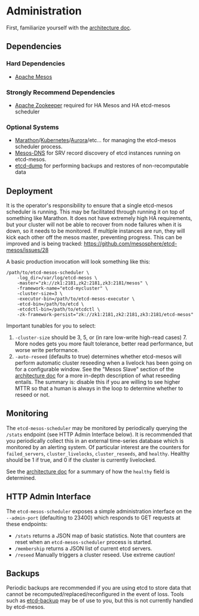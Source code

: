 # Administration
First, familiarize yourself with the [architecture doc](architecture.md).

## Dependencies
### Hard Dependencies
* [Apache Mesos](https://mesos.apache.org/)

### Strongly Recommend Dependencies
* [Apache Zookeeper](https://zookeeper.apache.org/) required for HA Mesos and HA etcd-mesos scheduler

### Optional Systems
* [Marathon](https://github.com/mesosphere/marathon)/[Kubernetes](https://github.com/GoogleCloudPlatform/kubernetes/blob/master/docs/getting-started-guides/mesos.md)/[Aurora](https://github.com/apache/aurora)/etc... for managing the etcd-mesos scheduler process.
* [Mesos-DNS](https://github.com/mesosphere/mesos-dns) for SRV record discovery of etcd instances running on etcd-mesos.
* [etcd-dump](https://github.com/AaronO/etcd-dump) for performing backups and restores of non-recomputable data

## Deployment

It is the operator's responsibility to ensure that a single etcd-mesos scheduler is running.  This may be facilitated through running it on top of something like Marathon.  It does not have extremely high HA requirements, but your cluster will not be able to recover from node failures when it is down, so it needs to be monitored.  If multiple instances are run, they will kick each other off the mesos master, preventing progress.  This can be improved and is being tracked: https://github.com/mesosphere/etcd-mesos/issues/28

A basic production invocation will look something like this:
```
/path/to/etcd-mesos-scheduler \
    -log_dir=/var/log/etcd-mesos \
    -master="zk://zk1:2181,zk2:2181,zk3:2181/mesos" \
    -framework-name="etcd-mycluster" \
    -cluster-size=3 \
    -executor-bin=/path/to/etcd-mesos-executor \
    -etcd-bin=/path/to/etcd \
    -etcdctl-bin=/path/to/etcdctl \
    -zk-framework-persist="zk://zk1:2181,zk2:2181,zk3:2181/etcd-mesos"
```

Important tunables for you to select:

1. `-cluster-size` should be 3, 5, or (in rare low-write high-read cases) 7.  More nodes gets you more fault tolerance, better read performance, but worse write performance.
2. `-auto-reseed` (defaults to true) determines whether etcd-mesos will perform automatic cluster reseeding when a livelock has been going on for a configurable window.  See the "Mesos Slave" section of the [architecture doc](architecture.md) for a more in-depth description of what reseeding entails.  The summary is: disable this if you are willing to see higher MTTR so that a human is always in the loop to determine whether to reseed or not.


## Monitoring
The `etcd-mesos-scheduler` may be monitored by periodically querying the `/stats` endpoint (see HTTP Admin Interface below).  It is recommended that you periodically collect this in an external time-series database which is monitored by an alerting system.  Of particular interest are the counters for `failed_servers`, `cluster_livelocks`, `cluster_reseeds`, and `healthy`.  Healthy should be 1 if true, and 0 if the cluster is currently livelocked.

See the [architecture doc](architecture.md) for a summary of how the `healthy` field is determined.

## HTTP Admin Interface
The `etcd-mesos-scheduler` exposes a simple administration interface on the `--admin-port` (defaulting to 23400) which responds to GET requests at these endpoints:
* `/stats` returns a JSON map of basic statistics.  Note that counters are reset when an `etcd-mesos-scheduler` process is started.
* `/membership` returns a JSON list of current etcd servers.
* `/reseed` Manually triggers a cluster reseed.  Use extreme caution!

## Backups
Periodic backups are recommended if you are using etcd to store data that cannot be recomputed/replaced/reconfigured in the event of loss.  Tools such as [etcd-backup](https://github.com/fanhattan/etcd-backup) may be of use to you, but this is not currently handled by etcd-mesos.

